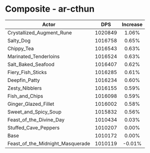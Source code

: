 # Composite - ar-cthun
| Actor | DPS | Increase |
|---|:---:|:---:|
|Crystallized_Augment_Rune|1020849|1.06%|
|Salty_Dog|1016758|0.65%|
|Chippy_Tea|1016543|0.63%|
|Marinated_Tenderloins|1016524|0.63%|
|Salt_Baked_Seafood|1016407|0.62%|
|Fiery_Fish_Sticks|1016285|0.61%|
|Deepfin_Patty|1016234|0.60%|
|Zesty_Nibblers|1016155|0.59%|
|Fish_and_Chips|1016098|0.59%|
|Ginger_Glazed_Fillet|1016002|0.58%|
|Sweet_and_Spicy_Soup|1015832|0.56%|
|Feast_of_the_Divine_Day|1010434|0.03%|
|Stuffed_Cave_Peppers|1010207|0.00%|
|Base|1010172|0.00%|
|Feast_of_the_Midnight_Masquerade|1010119|-0.01%|
